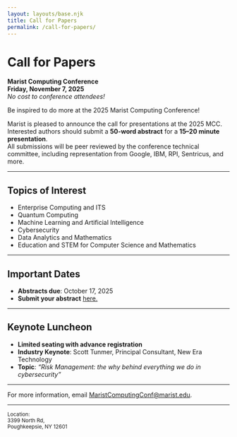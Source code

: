 ```yaml
---
layout: layouts/base.njk
title: Call for Papers
permalink: /call-for-papers/
---
```


# Call for Papers

**Marist Computing Conference**  
**Friday, November 7, 2025**  
*No cost to conference attendees!*

Be inspired to do more at the 2025 Marist Computing Conference!  

Marist is pleased to announce the call for presentations at the 2025 MCC.  
Interested authors should submit a **50-word abstract** for a **15–20 minute presentation**.  
All submissions will be peer reviewed by the conference technical committee, including representation from Google, IBM, RPI, Sentricus, and more.  

---

## Topics of Interest
- Enterprise Computing and ITS  
- Quantum Computing  
- Machine Learning and Artificial Intelligence  
- Cybersecurity  
- Data Analytics and Mathematics  
- Education and STEM for Computer Science and Mathematics  

---

## Important Dates
- **Abstracts due**: October 17, 2025  
- **Submit your abstract** [here.](https://forms.office.com/r/Bw0yh7Qg4S)

---

## Keynote Luncheon
- **Limited seating with advance registration**  
- **Industry Keynote**: Scott Tunmer, Principal Consultant, New Era Technology  
- **Topic**: *“Risk Management: the why behind everything we do in cybersecurity”*  

---

For more information, email [MaristComputingConf@marist.edu](mailto:MaristComputingConf@marist.edu).  

---

<small>Location:  
3399 North Rd,  
Poughkeepsie, NY 12601</small>
